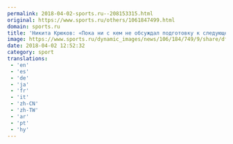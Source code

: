 ```yaml
---
permalink: 2018-04-02-sports.ru--208153315.html
original: https://www.sports.ru/others/1061847499.html
domain: sports.ru
title: 'Никита Крюков: «Пока ни с кем не обсуждал подготовку к следующему сезону»'
image: https://www.sports.ru/dynamic_images/news/106/184/749/9/share/df0423.png
date: 2018-04-02 12:52:32
category: sport
translations: 
 - 'en'
 - 'es'
 - 'de'
 - 'ja'
 - 'fr'
 - 'it'
 - 'zh-CN'
 - 'zh-TW'
 - 'ar'
 - 'pt'
 - 'hy'
---
```


